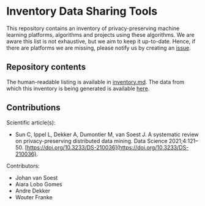 # Inventory Data Sharing Tools

This repository contains an inventory of privacy-preserving machine learning platforms, algorithms and projects using these algorithms. We are aware this list is not exhaustive, but we aim to keep it up-to-date. Hence, if there are platforms we are missing, please notify us by creating an [issue](https://github.com/MaastrichtU-BISS/Inventory-DataSharing-tools/issues).

## Repository contents
The human-readable listing is available in [inventory.md](./inventory.md). The data from which this inventory is being generated is available [here](https://github.com/MaastrichtU-BISS/Inventory-DataSharing-tools/tree/main/data).

## Contributions

Scientific article(s):
- Sun C, Ippel L, Dekker A, Dumontier M, van Soest J. A systematic review on privacy-preserving distributed data mining. Data Science 2021;4:121–50. [https://doi.org/10.3233/DS-210036](https://doi.org/10.3233/DS-210036).

Contributors:
- Johan van Soest
- Aiara Lobo Gomes
- Andre Dekker
- Wouter Franke
